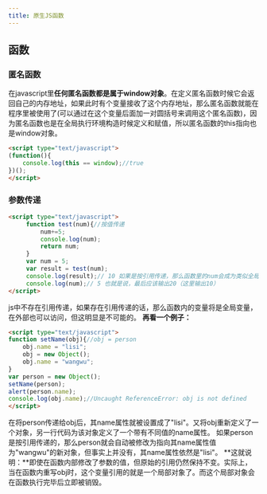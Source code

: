 ```yaml
---
title: 原生JS函数
---
```

## 函数
### 匿名函数
在javascript里**任何匿名函数都是属于window对象**。在定义匿名函数时候它会返回自己的内存地址，如果此时有个变量接收了这个内存地址，那么匿名函数就能在程序里被使用了(可以通过在这个变量后面加一对圆括号来调用这个匿名函数)，因为匿名函数也是在全局执行环境构造时候定义和赋值，所以匿名函数的this指向也是window对象。
```html
<script type="text/javascript">
(function(){
	console.log(this == window);//true
})();
</script>
```
### 参数传递
```html
<script type="text/javascript">
     function test(num){//按值传递
         num+=5;
         console.log(num);
         return num;
     }
     var num = 5;
     var result = test(num);
     console.log(result);// 10 如果是按引用传递，那么函数里的num会成为类似全局变量，把外面的num覆盖掉
     console.log(num);// 5 也就是说，最后应该输出20（这里输出10）
</script>
```
js中不存在引用传递，如果存在引用传递的话，那么函数内的变量将是全局变量，在外部也可以访问，但这明显是不可能的。
**再看一个例子：**
```html
<script type="text/javascript">
function setName(obj){//obj = person
	obj.name = "lisi";
	obj = new Object();
	obj.name = "wangwu";
}
var person = new Object();
setName(person);
alert(person.name);
console.log(obj.name);//Uncaught ReferenceError: obj is not defined
</script>
```
在将person传递给obj后，其name属性就被设置成了"lisi"。又将obj重新定义了一个对象，另一行代码为该对象定义了一个带有不同值的name属性。
如果person是按引用传递的，那么person就会自动被修改为指向其name属性值为"wangwu"的新对象，但事实上并没有，其name属性依然是"lisi"。
**这就说明：**即使在函数内部修改了参数的值，但原始的引用仍然保持不变。实际上，当在函数内重写obj时，这个变量引用的就是一个局部对象了。而这个局部对象会在函数执行完毕后立即被销毁。
